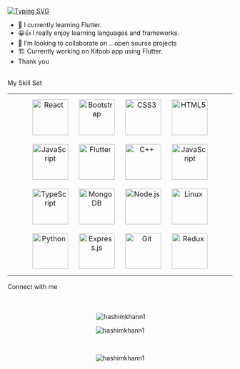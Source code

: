 
<a href="https://git.io/typing-svg"><img src="https://readme-typing-svg.herokuapp.com?font=Fira+Code&weight=600&size=22&pause=1000&color=0A87F7&width=550&lines=Hi+i'm+Muhammad+Hashim.;i'm+flutter+and+full+stack+web+developer." alt="Typing SVG" /></a>
- 📘 I currently learning Flutter.  
-  😀👍 I really enjoy learning languages and frameworks.  
-  👯 I’m looking to collaborate on ...open sourse projects
- 🏗️ Currently working on Kitoob app using Flutter.  
- Thank you
<br/>
My Skill Set
<br/>
<table><tr><td valign="top" width="100%">
<div align="center">  
<a href="https://reactjs.org/" target="_blank"><img style="margin: 10px" src="https://profilinator.rishav.dev/skills-assets/react-original-wordmark.svg" alt="React" height="80" /></a>  
<a href="https://getbootstrap.com/docs/3.4/javascript/" target="_blank"><img style="margin: 10px" src="https://profilinator.rishav.dev/skills-assets/bootstrap-plain.svg" alt="Bootstrap" height="80" /></a>  
<a href="https://www.w3schools.com/css/" target="_blank"><img style="margin: 10px" src="https://profilinator.rishav.dev/skills-assets/css3-original-wordmark.svg" alt="CSS3" height="80" /></a>  
<a href="https://en.wikipedia.org/wiki/HTML5" target="_blank"><img style="margin: 10px" src="https://profilinator.rishav.dev/skills-assets/html5-original-wordmark.svg" alt="HTML5" height="80" /></a>  
<a href="https://www.javascript.com/" target="_blank"><img style="margin: 10px" src="https://profilinator.rishav.dev/skills-assets/javascript-original.svg" alt="JavaScript" height="80" /></a>  
<a href="https://flutter.dev/" target="_blank"><img style="margin: 10px" src="https://profilinator.rishav.dev/skills-assets/flutterio-icon.svg" alt="Flutter" height="80" /></a>  
<a href="https://www.cplusplus.com/" target="_blank"><img style="margin: 10px" src="https://profilinator.rishav.dev/skills-assets/cplusplus-original.svg" alt="C++" height="80" /></a>  
<a href="https://www.javascript.com/" target="_blank"><img style="margin: 10px" src="https://profilinator.rishav.dev/skills-assets/javascript-original.svg" alt="JavaScript" height="80" /></a>  
<a href="https://www.typescriptlang.org/" target="_blank"><img style="margin: 10px" src="https://profilinator.rishav.dev/skills-assets/typescript-original.svg" alt="TypeScript" height="80" /></a>  
<a href="https://www.mongodb.com/" target="_blank"><img style="margin: 10px" src="https://profilinator.rishav.dev/skills-assets/mongodb-original-wordmark.svg" alt="MongoDB" height="80" /></a>  
<a href="https://nodejs.org/" target="_blank"><img style="margin: 10px" src="https://profilinator.rishav.dev/skills-assets/nodejs-original-wordmark.svg" alt="Node.js" height="80" /></a>  
<a href="https://www.linux.org/" target="_blank"><img style="margin: 10px" src="https://profilinator.rishav.dev/skills-assets/linux-original.svg" alt="Linux" height="80" /></a>  
<a href="https://www.python.org/" target="_blank"><img style="margin: 10px" src="https://profilinator.rishav.dev/skills-assets/python-original.svg" alt="Python" height="80" /></a>  
<a href="https://www.expressjs.com/" target="_blank"><img style="margin: 10px" src="https://encrypted-tbn0.gstatic.com/images?q=tbn:ANd9GcTPWXoi7cy3HEsFJ8kqj7FQisLz0IBP9r7hW-4RysSgRZKI0BLQm46I0nn-PwKi2112FaU&usqp=CAU" alt="Express.js" height="80" /></a>  
<a href="https://github.com/" target="_blank"><img style="margin: 10px" src="https://profilinator.rishav.dev/skills-assets/git-scm-icon.svg" alt="Git" height="80" /></a>  
<a href="https://redux.js.org/" target="_blank"><img style="margin: 10px" src="https://profilinator.rishav.dev/skills-assets/redux-original.svg" alt="Redux" height="80" /></a>  
</div>
</td></tr></table>  
Connect with me  
<div align="center">
  <br/>
  <br/>
  <p>&nbsp;<img align="center" src="https://github-readme-stats.vercel.app/api?username=hashimkhann1&show_icons=true&locale=en" alt="hashimkhann1" /></p>
<p><img align="center" src="https://github-readme-streak-stats.herokuapp.com/?user=hashimkhann1&" alt="hashimkhann1" /></p>
<br/>
  <p><img align="center" src="https://github-readme-stats.vercel.app/api/top-langs?username=hashimkhann1&show_icons=true&locale=en&layout=compact" alt="hashimkhann1" /></p>
</div>  
